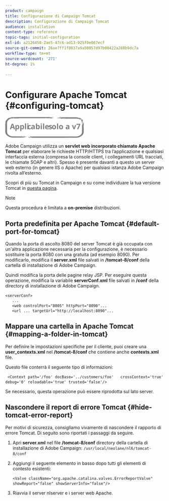 ```yaml
---
product: campaign
title: Configurazione di Campaign Tomcat
description: Configurazione di Campaign Tomcat
audience: installation
content-type: reference
topic-tags: initial-configuration
exl-id: a2126458-2ae5-47c6-ad13-925f0e067ecf
source-git-commit: 26ae7ff1f0837a9a50057d97b00422a288b9dc7a
workflow-type: tm+mt
source-wordcount: '271'
ht-degree: 1%

---
```


# Configurare Apache Tomcat {#configuring-tomcat}

![](../../assets/v7-only.svg)

Adobe Campaign utilizza un **servlet web incorporato chiamato Apache Tomcat** per elaborare le richieste HTTP/HTTPS tra l’applicazione e qualsiasi interfaccia esterna (compresa la console client, i collegamenti URL tracciati, le chiamate SOAP e altri). Spesso è presente davanti a questo un server web esterno (in genere IIS o Apache) per qualsiasi istanza Adobe Campaign rivolta all’esterno.

Scopri di più su Tomcat in Campaign e su come individuare la tua versione Tomcat in [questa pagina](../../production/using/locate-tomcat-version.md).

>[!NOTE]
>
>Questa procedura è limitata a **on-premise** distribuzioni.

## Porta predefinita per Apache Tomcat {#default-port-for-tomcat}

Quando la porta di ascolto 8080 del server Tomcat è già occupata con un&#39;altra applicazione necessaria per la configurazione, è necessario sostituire la porta 8080 con una gratuita (ad esempio 8090). Per modificarlo, modifica il **server.xml** file salvati in **/tomcat-8/conf** della cartella di installazione di Adobe Campaign.

Quindi modifica la porta delle pagine relay JSP. Per eseguire questa operazione, modifica la variabile **serverConf.xml** file salvati in **/conf** della directory di installazione di Adobe Campaign.

```
<serverConf>
   ...
   <web controlPort="8005" httpPort="8090"...
   <url ... targetUrl="http://localhost:8090"...
```

## Mappare una cartella in Apache Tomcat {#mapping-a-folder-in-tomcat}

Per definire le impostazioni specifiche per il cliente, puoi creare una **user_contexts.xml** nel **/tomcat-8/conf** che contiene anche **contexts.xml** file.

Questo file conterrà il seguente tipo di informazioni:

```
 <Context path='/foo' docBase='../customers/foo'   crossContext='true' debug='0' reloadable='true' trusted='false'/>
```

Se necessario, questa operazione può essere riprodotta sul lato server.

## Nascondere il report di errore Tomcat {#hide-tomcat-error-report}

Per motivi di sicurezza, consigliamo vivamente di nascondere il rapporto di errore Tomcat. Di seguito sono riportati i passaggi da seguire.

1. Apri **server.xml** nel file **/tomcat-8/conf** directory della cartella di installazione di Adobe Campaign:  `/usr/local/neolane/nl6/tomcat-8/conf`
1. Aggiungi il seguente elemento in basso dopo tutti gli elementi di contesto esistenti:

   ```
   <Valve className="org.apache.catalina.valves.ErrorReportValve" showReport="false" showServerInfo="false"/>
   ```
1. Riavvia il server nlserver e i server web Apache.
